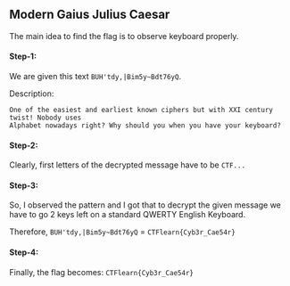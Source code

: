 ## Modern Gaius Julius Caesar
The main idea to find the flag is to observe keyboard properly.

#### Step-1:
We are given this text `BUH'tdy,|Bim5y~Bdt76yQ`.

Description:
```
One of the easiest and earliest known ciphers but with XXI century twist! Nobody uses 
Alphabet nowadays right? Why should you when you have your keyboard?
```
#### Step-2:
Clearly, first letters of the decrypted message have to be `CTF...`

#### Step-3:
So, I observed the pattern and I got that to decrypt the given message we have to go 2 keys left on a standard QWERTY English Keyboard.

Therefore, `BUH'tdy,|Bim5y~Bdt76yQ` = `CTFlearn{Cyb3r_Cae54r}`

#### Step-4:
Finally, the flag becomes:
`CTFlearn{Cyb3r_Cae54r}`
